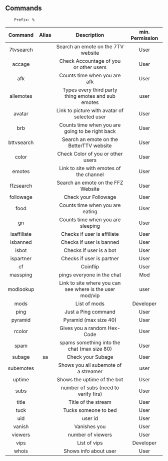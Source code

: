 ## Commands
        Prefix: %
| Command  | Alias  | Description  | min. Permission |
|:-----------:|:-----------:|:------------:|:------:|
 | 7tvsearch |  | Search an emote on the 7TV website | User 
 | accage |  |Check Accountage of you or other users | User
 | afk |  | Counts time when you are afk | User
 | allemotes |  | Types every third party thing emotes and sub emotes | user
 | avatar |  | Link to picture with avatar of selected user | User
 | brb |  | Counts time when you are going to be right back | User
 | bttvsearch |  | Search an emote on the BetterTTV website | User 
 | color |  | Check Color of you or other users | User 
 | emotes |  | Link to site with emotes of the channel | User
 | ffzsearch |  | Search an emote on the FFZ Website | User 
 | followage |  | Check your Followage | User
 | food |  | Counts time when you are eating | User
 | gn |  | Counts time when you are sleeping | User
 | isaffiliate |  | Checks if user is affiliate | User
 | isbanned |  | Checks if user is banned | User
 | isbot |  | Checks if user is a bot | User
 | ispartner |  | Checks if user is partner | User
 | cf |  | Coinflip | User 
 | massping |  | pings everyone in the chat | Mod
 | modlookup |  | Link to site where you can see where is the user mod/vip | user
 | mods |  | List of mods | Developer
 | ping |  | Just a Ping command | User
 | pyramid |  | Pyramid (max size 40) | User
 | rcolor |  | Gives you a random Hex-Code | User 
 | spam |  | spams something into the chat (max size 80) | User 
 | subage | sa | Check your Subage | User 
 | subemotes |  | Shows you all subemote of a streamer | user  
 | uptime |  | Shows the uptime of the bot | User 
 | subs |  | number of subs (need to verify firs) | User
 | title |  | Title of the stream | User
 | tuck |  | Tucks someone to bed | User
 | uid |  | user id | User
 | vanish |  | Vanishes you | User
 | viewers |  | number of viewers | User
 | vips |  | List of vips | Developer
 | whois |  | Shows info about user | User

